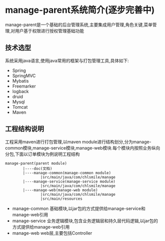 # manage-parent系统简介(逐步完善中)
manage-parent是一个基础的后台管理系统,主要集成用户管理,角色关键,菜单管理,对用户基于权限进行授权管理基础功能

## 技术选型
系统采用java语言,使用java常用的框架与打包管理工具,具体如下:
* Spring
* SpringMVC
* Mybatis
* Freemarker
* logback
* druid
* Mysql
* Tomcat
* Maven


## 工程结构说明

工程采用maven进行打包管理,以maven module进行结构划分,分为manage-common模块,manage-service模块,manage-web模块.每个模块内按照业务纵向分包,下面以订单模块为例说明工程结构

    manage-parent(parent module)
            |----doc(文档)
            |----manage-common(manage-common module)
                    |src/main/java/com/chlsmile/manage
            |----manage-service(manage-service module)
                    |src/main/java/com/chlsmile/manage
            |----manage-web(manage-web module)
                    |src/main/java/com/chlsmile/manage
                    |src/main/resources

* manage-common 基础模块,以jar包的方式提供给manage-service和manage-web引用
* manage-service 业务逻辑模块,包含业务逻辑层和持久层代码逻辑,以jar包的方式提供给manage-web引用
* manage-web web层,主要包括Controller



